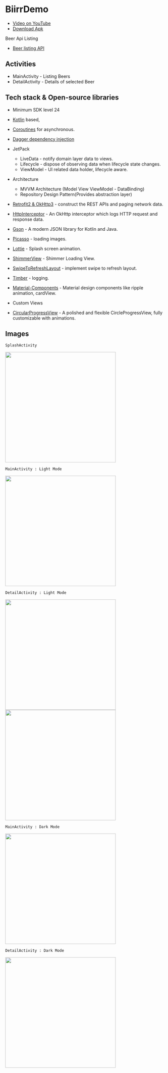 # BiirrDemo

 - [Video on YouTube](https://youtu.be/RaFFAeY-SwI) 
 - [Download Apk](https://raw.githubusercontent.com/ddpatel2606/Biirr/master/apk/app-release.apk)
 

Beer Api Listing
 
 - [Beer listing API](http://api.brewerydb.com/v2/beers/?key=13d7fdca22cbc95434f3f65d7be4a5a9&p=1)
 
 ## Activities
 - MainActivity - Listing Beers
 - DetailActivity - Details of selected Beer
 
 ## Tech stack & Open-source libraries
 - Minimum SDK level 24
 - [Kotlin](https://kotlinlang.org/) based, 
 - [Coroutines](https://github.com/Kotlin/kotlinx.coroutines) for asynchronous.
 - [Dagger dependency injection](https://developer.android.com/training/dependency-injection/dagger-basics)
 
 - JetPack
   - LiveData - notify domain layer data to views.
   - Lifecycle - dispose of observing data when lifecycle state changes.
   - ViewModel - UI related data holder, lifecycle aware.
   
 - Architecture
   - MVVM Architecture (Model View ViewModel - DataBinding)
   - Repository Design Pattern(Provides abstraction layer)
  
 - [Retrofit2 & OkHttp3](https://github.com/square/retrofit) - construct the REST APIs and paging network data.
 - [HttpInterceptor](https://github.com/square/okhttp/tree/master/okhttp-logging-interceptor) - An OkHttp interceptor which logs HTTP request and response data.
 - [Gson](https://github.com/google/gson) - A modern JSON library for Kotlin and Java.
 - [Picasso](https://github.com/square/picasso) - loading images.
 - [Lottie](https://github.com/airbnb/lottie-android) - Splash screen animation.
 - [ShimmerView](https://github.com/facebook/shimmer-android) - Shimmer Loading View.
 - [SwipeToRefreshLayout](https://developer.android.com/jetpack/androidx/releases/swiperefreshlayout) - implement swipe to refresh layout.
 - [Timber](https://github.com/JakeWharton/timber) - logging.
 - [Material-Components](https://github.com/material-components/material-components-android) - Material design components like ripple animation, cardView.
 - Custom Views
 - [CircularProgressView](https://github.com/rahatarmanahmed/CircularProgressView) - A polished and flexible CircleProgressView, fully customizable with animations.

## Images

```SplashActivity```


<img src="images/3.png" width="350"/>


```MainActivity : Light Mode```


<img src="images/4.png" width="350"/>


```DetailActivity : Light Mode```


<img src="images/5.png" width="350"/>

<img src="images/6.png" width="350"/>


```MainActivity : Dark Mode```


<img src="images/1.png" width="350"/>


```DetailActivity : Dark Mode```


<img src="images/2.png" width="350"/>

